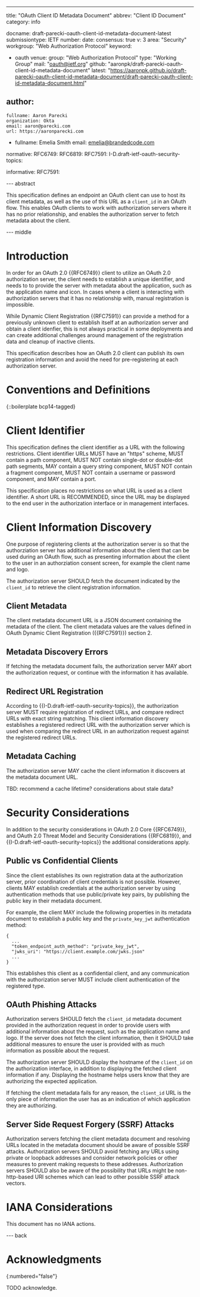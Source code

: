 ---
title: "OAuth Client ID Metadata Document"
abbrev: "Client ID Document"
category: info

docname: draft-parecki-oauth-client-id-metadata-document-latest
submissiontype: IETF
number:
date:
consensus: true
v: 3
area: "Security"
workgroup: "Web Authorization Protocol"
keyword:
 - oauth
venue:
  group: "Web Authorization Protocol"
  type: "Working Group"
  mail: "oauth@ietf.org"
  github: "aaronpk/draft-parecki-oauth-client-id-metadata-document"
  latest: "https://aaronpk.github.io/draft-parecki-oauth-client-id-metadata-document/draft-parecki-oauth-client-id-metadata-document.html"

author:
 -
    fullname: Aaron Parecki
    organization: Okta
    email: aaron@parecki.com
    url: https://aaronparecki.com
 -
    fullname: Emelia Smith
    email: emelia@brandedcode.com

normative:
  RFC6749:
  RFC6819:
  RFC7591:
  I-D.draft-ietf-oauth-security-topics:

informative:
  RFC7591:


--- abstract

This specification defines an endpoint an OAuth client can use to host its client metadata, as well as the use of this URL as a `client_id` in an OAuth flow. This enables OAuth clients to work with authorization servers where it has no prior relationship, and enables the authorization server to fetch metadata about the client.


--- middle

# Introduction

In order for an OAuth 2.0 {{RFC6749}} client to utilize an OAuth 2.0
authorization server, the client needs to establish a unique
identifier, and needs to to provide the server with metadata about
the application, such as the application name and icon.  In cases
where a client is interacting with authorization servers that it has
no relationship with, manual registration is impossible.

While Dynamic Client Registration {{RFC7591}} can provide a method for a previously
unknown client to establish itself at an authorization server and
obtain a client idenfier, this is not always practical in some deployments
and can create additional challenges around management of the registration
data and cleanup of inactive clients.

This specification describes how an OAuth 2.0 client can publish its
own registration information and avoid the need for pre-registering
at each authorization server.

# Conventions and Definitions

{::boilerplate bcp14-tagged}


# Client Identifier

This specification defines the client identifier as a URL with
the following restrictions. Client identifier URLs MUST have
an "https" scheme, MUST contain a path component, MUST NOT
contain single-dot or double-dot path segments, MAY contain a query
string component, MUST NOT contain a fragment component, MUST NOT
contain a username or password component, and MAY contain a port.

This specification places no restrictions on what URL is used as
a client identifier. A short URL is RECOMMENDED, since the URL may
be displayed to the end user in the authorization interface or in
management interfaces.


# Client Information Discovery

One purpose of registering clients at the authorization server is so that
the authorziation server has additional information about the client that
can be used during an OAuth flow, such as presenting information about
the client to the user in an authorziation consent screen, for example the
client name and logo.

The authorization server SHOULD fetch the document indicated by the `client_id`
to retrieve the client registration information.

## Client Metadata

The client metadata document URL is a JSON document containing the metadata
of the client. The client metadata values are the values defined in
OAuth Dynamic Client Registration ({{RFC7591}}) section 2.


## Metadata Discovery Errors

If fetching the metadata document fails, the authorization server MAY abort the
authorization request, or continue with the information it has available.


## Redirect URL Registration

According to {{I-D.draft-ietf-oauth-security-topics}}, the authorization server
MUST require registration of redirect URLs, and compare redirect URLs with
exact string matching. This client information discovery establishes a
registered redirect URL with the authorization server which is used when
comparing the redirect URL in an authorization request against the registered
redirect URLs.


## Metadata Caching

The authorization server MAY cache the client information it discovers at the
metadata document URL.

TBD: recommend a cache lifetime? considerations about stale data?


# Security Considerations

In addition to the security considerations in OAuth 2.0 Core {{RFC6749}}, and OAuth 2.0 Threat Model and Security Considerations {{RFC6819}}, and {{I-D.draft-ietf-oauth-security-topics}} the additional considerations apply.

## Public vs Confidential Clients

Since the client establishes its own registration data at the authorization server,
prior coordination of client credentials is not possible. However, clients MAY establish
credentials at the authorization server by using authentication methods that use
public/private key pairs, by publishing the public key in their metadata document.

For example, the client MAY include the following properties in its metadata document
to establish a public key and the `private_key_jwt` authentication method:

    {
      ...
      "token_endpoint_auth_method": "private_key_jwt",
      "jwks_uri": "https://client.example.com/jwks.json"
      ...
    }

This establishes this client as a confidential client, and any communication with
the authorization server MUST include client authentication of the registered type.

## OAuth Phishing Attacks

Authorization servers SHOULD fetch the `client_id` metadata document provided in the authorization request in order to provide users with additional information about the request, such as the application name and logo. If the server does not fetch the client information, then it SHOULD take additional measures to ensure the user is provided with as much information as possible about the request.

The authorization server SHOULD display the hostname of the `client_id` on the authorization interface, in addition to displaying the fetched client information if any. Displaying the hostname helps users know that they are authorizing the expected application.

If fetching the client metadata fails for any reason, the `client_id` URL is the only piece of information the user has as an indication of which application they are authorizing.


## Server Side Request Forgery (SSRF) Attacks

Authorization servers fetching the client metadata document and resolving URLs located in the metadata document should be aware of possible SSRF attacks. Authorization servers SHOULD avoid fetching any URLs using private or loopback addresses and consider network policies or other measures to prevent making requests to these addresses. Authorization servers SHOULD also be aware of the possibility that URLs might be non-http-based URI schemes which can lead to other possible SSRF attack vectors.


# IANA Considerations

This document has no IANA actions.


--- back

# Acknowledgments
{:numbered="false"}

TODO acknowledge.
